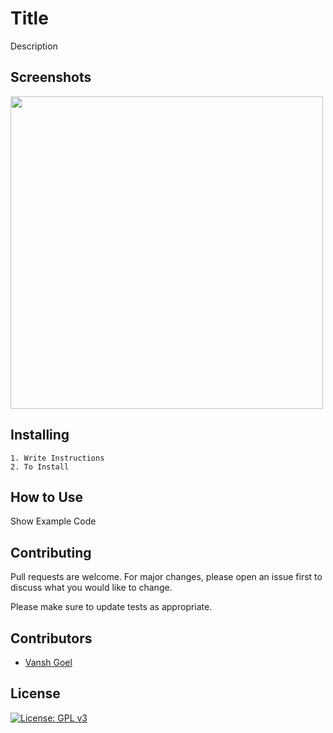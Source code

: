 # Title

Description

## Screenshots

<img src="https://github.com/vanshg395/bubble_timeline/blob/master/screenshot.png?raw=true" height="500px">

## Installing

```
1. Write Instructions 
2. To Install
```
<!--
`code`

```language name
code
```
-->

## How to Use

Show Example Code


## Contributing
Pull requests are welcome. For major changes, please open an issue first to discuss what you would like to change.

Please make sure to update tests as appropriate.

## Contributors

* [Vansh Goel](https://github.com/vanshg395/)

## License



[![License: GPL v3](https://img.shields.io/badge/License-GPLv3-blue.svg)](https://www.gnu.org/licenses/gpl-3.0)

<!--p align="center">
	With :heart: by <a href="http://www.codechefvit.com" target="_blank">CodeChef-VIT</a>
</p-->

